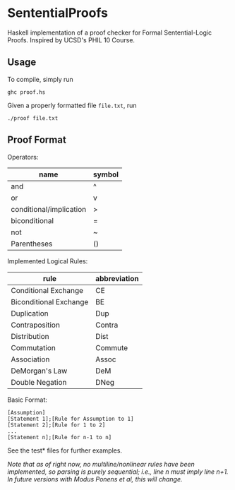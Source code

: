 # SententialProofs
Haskell implementation of a proof checker for Formal Sentential-Logic Proofs. Inspired by UCSD's PHIL 10 Course.

## Usage

To compile, simply run
```
ghc proof.hs
```

Given a properly formatted file `file.txt`, run
```
./proof file.txt
```

## Proof Format

Operators:

name | symbol
--- | ---
and  | ^
or   | v
conditional/implication | >
biconditional | =
not | ~
Parentheses | ()

Implemented Logical Rules:

rule | abbreviation
----- | -------------
Conditional Exchange | CE
Biconditional Exchange | BE
Duplication | Dup
Contraposition | Contra
Distribution | Dist
Commutation | Commute
Association | Assoc
DeMorgan's Law | DeM
Double Negation | DNeg

Basic Format:
```
[Assumption]
[Statement 1];[Rule for Assumption to 1]
[Statement 2];[Rule for 1 to 2]
...
[Statement n];[Rule for n-1 to n]
```

See the test* files for further examples.

_Note that as of right now, no multiline/nonlinear rules have been implemented, so parsing is purely sequential; i.e., line n must imply line n+1. In future versions with Modus Ponens et al, this will change._
